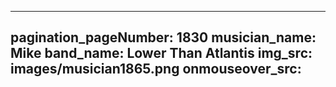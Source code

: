 ------
pagination_pageNumber: 1830
musician_name: Mike
band_name: Lower Than Atlantis
img_src: images/musician1865.png
onmouseover_src: 
------